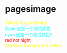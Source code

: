 # pagesimage

<font color=yellow>Yellow Do something</font>  
<font color=cyan> Cyan 这是一个测试颜色</font>  
<font color=cyan>cyan 这是一个测试颜色2</font>  
<font color=red> red not hight</font>  
<font color=yellow> bkyellow background yellow</font>  
